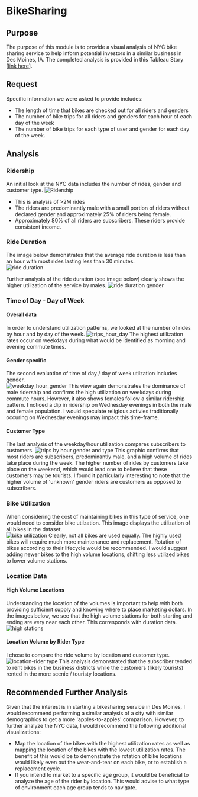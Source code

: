 # BikeSharing
## Purpose
The purpose of this module is to provide a visual analysis of NYC bike sharing service to help inform potential investors in a similar business in Des Moines, IA.  The completed analysis is provided in this Tableau Story [[link here](https://public.tableau.com/app/profile/laura.zacharda.jones3891/viz/BikeSharing_16495506129620/BikeSharingData?publish=yes)].

## Request
Specific information we were asked to provide includes:

* The length of time that bikes are checked out for all riders and genders
* The number of bike trips for all riders and genders for each hour of each day of the week
* The number of bike trips for each type of user and gender for each day of the week.

## Analysis

### Ridership
An initial look at the NYC data includes the number of rides, gender and customer type.
![Ridership]()
* This is analysis of >2M rides
* The riders are predominantly male with a small portion of riders without declared gender and approximately 25% of riders being female.
* Approximately 80% of all riders are subscribers.  These riders provide consistent income.

### Ride Duration
The image below demonstrates that the average ride duration is less than an hour with most rides lasting less than 30 minutes.  
![ride duration]()

Further analysis of the ride duration (see image below) clearly shows the higher utilization of the service by males.
![ride duration gender]()

### Time of Day - Day of Week
#### Overall data
In order to understand utilization patterns, we looked at the number of rides by hour and by day of the week.
![trips_hour_day]()
The highest utilization rates occur on weekdays during what would be identified as morning and evening commute times. 

#### Gender specific
The second evaluation of time of day / day of week utilzation includes gender.  
![weekday_hour_gender]()
This view again demonstrates the dominance of male ridership and confirms the high utilization on weekdays during commute hours.  However, it also shows females follow a similar ridership pattern.  I noticed a dip in ridership on Wednesday evenings in both the male and female population.  I would speculate religious activies traditionally occuring on Wednesday evenings may impact this time-frame.

#### Customer Type
The last analysis of the weekday/hour utilization compares subscribers to customers.
![trips by hour gender and type]()
This graphic confirms that most riders are subscribers, predominantly male, and a high volume of rides take place during the week.  The higher number of rides by customers take place on the weekend, which would lead one to believe that these customers may be tourists.  I found it particularly interesting to note that the higher volume of 'unknown' gender riders are customers as opposed to subscribers.  

### Bike Utilization
When considering the cost of maintaining bikes in this type of service, one would need to consider bike utilzation.  This image displays the utilization of all bikes in the dataset.  
![bike utilization]()
Clearly, not all bikes are used equally.  The highly used bikes will require much more maintenance and replacement.  Rotation of bikes according to their lifecycle would be recommended.  I would suggest adding newer bikes to the high volume locations, shifting less utilized bikes to lower volume stations.

### Location Data
#### High Volume Locations
Understanding the location of the volumes is important to help with both providing sufficient supply and knowing where to place marketing dollars.  In the images below, we see that the high volume stations for both starting and ending are very near each other.  This corresponds with duration data.
![high stations]()

#### Location Volume by Rider Type
I chose to compare the ride volume by location and customer type.  
![location-rider type]()
This analysis demonstrated that the subscriber tended to rent bikes in the business districts while the customers (likely tourists) rented in the more scenic / touristy locations.

## Recommended Further Analysis
Given that the interest is in starting a bikesharing service in Des Moines, I would recommend performing a similar analysis of a city with similar demographics to get a more 'apples-to-apples' comparison.  However, to further analyze the NYC data, I would recommend the following additional visualizations:
* Map the location of the bikes with the highest utilization rates as well as mapping the location of the bikes with the lowest utilization rates.  The benefit of this would be to demonstrate the rotation of bike locations would likely even out the wear-and-tear on each bike, or to establish a replacement cycle.
* If you intend to market to a specific age group, it would be beneficial to analyze the age of the rider by location.  This would advise to what type of environment each age group tends to navigate.
 
